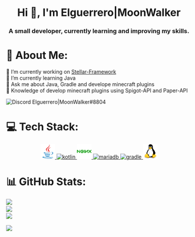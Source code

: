 <h1 align="center">Hi 👋, I'm Elguerrero|MoonWalker</h1>
<h3 align="center">A small developer, currently learning and improving my skills.</h3>

# 💫 About Me:
🔭 I’m currently working on [Stellar-Framework](https://github.com/Elguerrero11/Stellar-Framework)<br>🌱 I’m currently learning Java<br>💬 Ask me about Java, Gradle and develope minecraft plugins<br>📗 Knowledge of develop minecraft plugins using Spigot-API and Paper-API<br>


![Discord](https://img.shields.io/badge/Discord-%237289DA.svg?logo=discord&logoColor=white)  Elguerrero|MoonWalker#8804

# 💻 Tech Stack:
<p align="center"> 
  <a href="https://www.java.com" target="_blank" rel="noreferrer"> 
    <img src="https://raw.githubusercontent.com/devicons/devicon/master/icons/java/java-original.svg" alt="java" width="40" height="40"/> 
  </a> 
  <a href="https://kotlinlang.org" target="_blank" rel="noreferrer"> 
    <img src="https://www.vectorlogo.zone/logos/kotlinlang/kotlinlang-icon.svg" alt="kotlin" width="40" height="40"/> 
  </a> 
  <a href="https://www.nginx.com" target="_blank" rel="noreferrer"> 
    <img src="https://raw.githubusercontent.com/devicons/devicon/master/icons/nginx/nginx-original.svg" alt="nginx" width="40" height="40"/> 
  </a> 
  <a href="https://mariadb.org/" target="_blank" rel="noreferrer"> 
    <img src="https://www.vectorlogo.zone/logos/mariadb/mariadb-icon.svg" alt="mariadb" width="40" height="40"/> 
  </a> 
  <a href="https://gradle.org/" target="_blank" rel="noreferrer"> 
    <img src="https://imgs.search.brave.com/xaiwRMZt_NxhT2lTZ0dOY-U5grbHGtDOEVtrcH7doMM/rs:fit:924:638:1/g:ce/aHR0cHM6Ly9kd2ds/b2dvLmNvbS93cC1j/b250ZW50L3VwbG9h/ZHMvMjAxNy8xMi9H/cmFkbGVfbG9nb18w/Mi5wbmc" alt="gradle" width="40" height="40"/> 
  </a>
  <a href="https://www.linux.org/" target="_blank" rel="noreferrer"> 
    <img src="https://raw.githubusercontent.com/devicons/devicon/master/icons/linux/linux-original.svg" alt="linux" width="40" height="40"/> 
  </a>
</p>


# 📊 GitHub Stats:
![](https://github-readme-stats.vercel.app/api?username=Elguerrero11&theme=tokyonight&hide_border=false&include_all_commits=true&count_private=true)<br/>
![](https://github-readme-streak-stats.herokuapp.com/?user=Elguerrero11&theme=tokyonight&hide_border=false)<br/>
![](https://github-readme-stats.vercel.app/api/top-langs/?username=Elguerrero11&theme=tokyonight&hide_border=false&include_all_commits=true&count_private=true&layout=compact)

[![](https://visitcount.itsvg.in/api?id=Elguerrero11&icon=5&color=1)](https://visitcount.itsvg.in)
</center>

<!-- Proudly created with GPRM ( https://gprm.itsvg.in ) -->
